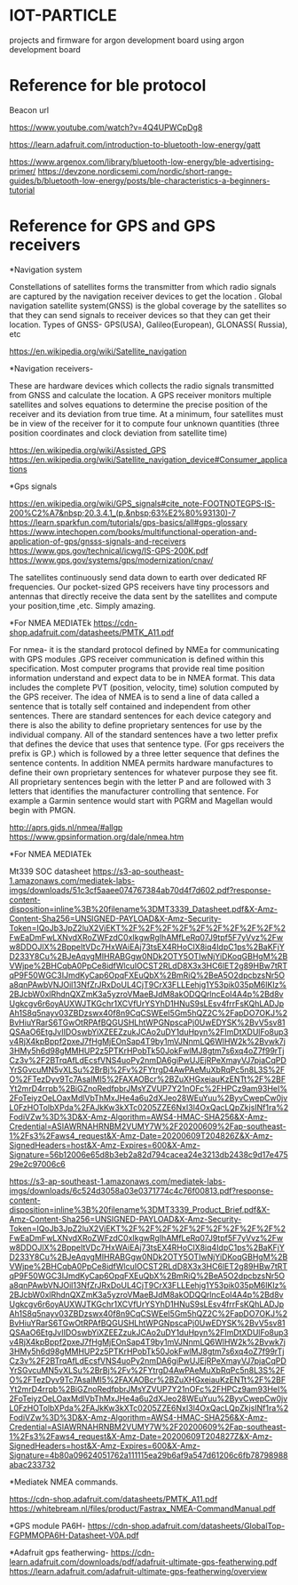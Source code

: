 # IOT-PARTICLE
projects and firmware for argon development board using argon development board


# Reference for ble protocol
Beacon url

https://www.youtube.com/watch?v=4Q4UPWCpDg8

https://learn.adafruit.com/introduction-to-bluetooth-low-energy/gatt

https://www.argenox.com/library/bluetooth-low-energy/ble-advertising-primer/
https://devzone.nordicsemi.com/nordic/short-range-guides/b/bluetooth-low-energy/posts/ble-characteristics-a-beginners-tutorial



# Reference for GPS and GPS receivers

*Navigation system

Constellations of satellites  forms the transmitter from which radio signals are captured by the navigation receiver  devices to get the location .
Global navigation satellite system(GNSS) is the global coverage by the satellites so that they can send signals to receiver devices so that they can get their location.
Types of GNSS- GPS(USA), Galileo(European), GLONASS( Russia), etc

https://en.wikipedia.org/wiki/Satellite_navigation


*Navigation receivers-

These are hardware devices which collects the radio signals transmitted from GNSS and calculate the location.
A GPS receiver monitors multiple satellites and solves equations to determine the precise position of the receiver and its deviation from true time. At a minimum, four satellites must be in view of the receiver for it to compute four unknown quantities (three position coordinates and clock deviation from satellite time)


https://en.wikipedia.org/wiki/Assisted_GPS
https://en.wikipedia.org/wiki/Satellite_navigation_device#Consumer_applications


*Gps signals 

https://en.wikipedia.org/wiki/GPS_signals#cite_note-FOOTNOTEGPS-IS-200%C2%A7&nbsp;20.3.4.1_(p.&nbsp;63%E2%80%93130)-7
https://learn.sparkfun.com/tutorials/gps-basics/all#gps-glossary
https://www.intechopen.com/books/multifunctional-operation-and-application-of-gps/gnsss-signals-and-receivers
https://www.gps.gov/technical/icwg/IS-GPS-200K.pdf
https://www.gps.gov/systems/gps/modernization/cnav/

The satellites continuously send data down to earth over dedicated RF frequencies. Our pocket-sized GPS receivers have tiny processors and antennas that directly receive the data sent by the satellites and compute your position,time ,etc. Simply amazing.


*For NMEA MEDIATEk
https://cdn-shop.adafruit.com/datasheets/PMTK_A11.pdf

For nmea- it is the standard protocol defined by NMEa for communicating with GPS modules .GPS receiver communication is defined within this specification. Most computer programs that provide real time position information understand and expect data to be in NMEA format. This data includes the complete PVT (position, velocity, time) solution computed by the GPS receiver. The idea of NMEA is to send a line of data called a sentence that is totally self contained and independent from other sentences. There are standard sentences for each device category and there is also the ability to define proprietary sentences for use by the individual company. All of the standard sentences have a two letter prefix that defines the device that uses that sentence type. (For gps receivers the prefix is GP.) which is followed by a three letter sequence that defines the sentence contents. In addition NMEA permits hardware manufactures to define their own proprietary sentences for whatever purpose they see fit. All proprietary sentences begin with the letter P and are followed with 3 letters that identifies the manufacturer controlling that sentence. For example a Garmin sentence would start with PGRM and Magellan would begin with PMGN.

http://aprs.gids.nl/nmea/#allgp
https://www.gpsinformation.org/dale/nmea.htm

*For NMEA MEDIATEk

Mt339 SOC datasheet
https://s3-ap-southeast-1.amazonaws.com/mediatek-labs-imgs/downloads/51c3cf5aaee074767384ab70d4f7d602.pdf?response-content-disposition=inline%3B%20filename%3DMT3339_Datasheet.pdf&X-Amz-Content-Sha256=UNSIGNED-PAYLOAD&X-Amz-Security-Token=IQoJb3JpZ2luX2VjEKT%2F%2F%2F%2F%2F%2F%2F%2F%2F%2FwEaDmFwLXNvdXRoZWFzdC0xIkgwRgIhAMfLeRq07J9tpf5F7yVvz%2Fww8DDOJlX%2BppeItVDc7HxWAiEAj73tsEX4RHoCIX8iq4IdpC1ps%2BaKFjYD233Y8Cu%2BJeAqvgMIHRABGgw0NDk2OTY5OTIwNjYiDKoqGBHgM%2BVWjpe%2BHCqbA0PpCe8idfWlcuIOCST2RLdD8X3x3HC6lET2g89HBw7tRTqP9F50WGC3IJmdKyCap6OpqFXEuQbX%2BmRiQ%2BeA5O2dpcbzsNr5Oa8qnPAwbVNJOil13NfZrJRxDoUL4CjT9CrX3FLLEehjg1Y53pik035pM6lKIz%2BJcbW0xlRhdnQXZmK3a5yzroVMaeBJdM8akODQQrlncEoI4A4p%2Bd8vUgkcgv6r6oyAUXWJTKGchr1XCVfUrYSYhD1HNuS9sLEsv4frrFsKQhLADJpAh1S8q5nayv03ZBDzswx40f8n9CqCSWEeI5Gm5hQZ2C%2FapDO7OKJ%2BvHiuYRarS6TGwOtRPAfBQGUSHLhtWPGNpscaPj0UwEDYSK%2BvV5sv81QSAaO6EtgJvIIDOswbYiXZEEZzukJCAo2uDY1duHpyn%2FImDtXDUlFo8up3v4RjX4kpBppf2pxeJ7fHgMjEOnSap4T9by1mVJNnmLQ6WlHW2k%2Bvwk7j3HMy5h6d98gMMHUP2z5PTKrHPobTk50JokFwlMJ8gtm7s6xq4oZ7f99rTjCz3v%2F2BTrqAfLdEcsfVNS4uoPy2nmDA6giPwUJEjRPeXmayVJ7pjaCqPDYrSGvcuMN5vXLSu%2BrBj%2Fv%2FYtrgD4AwPAeMuXbRqPc5n8L3S%2FO%2FTezDyv9Tc7AsaIMI5%2FAXAOBcr%2BZuXHGxeiauKzENTt%2F%2BFYt2mrD4rrpb%2BiGZnoRedfpbrJMsYZVUP7Y21nOFc%2FHPCz9am93HeI%2FoTeiyzOeLOaxMdlVbThMxJHe4a6u2dXJeo28WEuYuu%2ByvCwepCw0jvL0FzHOTolbXPda%2FAJkKw3kXTc0205ZZE6NxI3l4OxQacLQpZkjsINf1ra%2FodiVZw%3D%3D&X-Amz-Algorithm=AWS4-HMAC-SHA256&X-Amz-Credential=ASIAWRNAHRNBM2VUMY7W%2F20200609%2Fap-southeast-1%2Fs3%2Faws4_request&X-Amz-Date=20200609T204826Z&X-Amz-SignedHeaders=host&X-Amz-Expires=600&X-Amz-Signature=56b12006e65d8b3eb2a82d794cacea24e3213db2438c9d17e47529e2c97006c6


 
https://s3-ap-southeast-1.amazonaws.com/mediatek-labs-imgs/downloads/6c524d3058a03e0371774c4c76f00813.pdf?response-content-disposition=inline%3B%20filename%3DMT3339_Product_Brief.pdf&X-Amz-Content-Sha256=UNSIGNED-PAYLOAD&X-Amz-Security-Token=IQoJb3JpZ2luX2VjEKT%2F%2F%2F%2F%2F%2F%2F%2F%2F%2FwEaDmFwLXNvdXRoZWFzdC0xIkgwRgIhAMfLeRq07J9tpf5F7yVvz%2Fww8DDOJlX%2BppeItVDc7HxWAiEAj73tsEX4RHoCIX8iq4IdpC1ps%2BaKFjYD233Y8Cu%2BJeAqvgMIHRABGgw0NDk2OTY5OTIwNjYiDKoqGBHgM%2BVWjpe%2BHCqbA0PpCe8idfWlcuIOCST2RLdD8X3x3HC6lET2g89HBw7tRTqP9F50WGC3IJmdKyCap6OpqFXEuQbX%2BmRiQ%2BeA5O2dpcbzsNr5Oa8qnPAwbVNJOil13NfZrJRxDoUL4CjT9CrX3FLLEehjg1Y53pik035pM6lKIz%2BJcbW0xlRhdnQXZmK3a5yzroVMaeBJdM8akODQQrlncEoI4A4p%2Bd8vUgkcgv6r6oyAUXWJTKGchr1XCVfUrYSYhD1HNuS9sLEsv4frrFsKQhLADJpAh1S8q5nayv03ZBDzswx40f8n9CqCSWEeI5Gm5hQZ2C%2FapDO7OKJ%2BvHiuYRarS6TGwOtRPAfBQGUSHLhtWPGNpscaPj0UwEDYSK%2BvV5sv81QSAaO6EtgJvIIDOswbYiXZEEZzukJCAo2uDY1duHpyn%2FImDtXDUlFo8up3v4RjX4kpBppf2pxeJ7fHgMjEOnSap4T9by1mVJNnmLQ6WlHW2k%2Bvwk7j3HMy5h6d98gMMHUP2z5PTKrHPobTk50JokFwlMJ8gtm7s6xq4oZ7f99rTjCz3v%2F2BTrqAfLdEcsfVNS4uoPy2nmDA6giPwUJEjRPeXmayVJ7pjaCqPDYrSGvcuMN5vXLSu%2BrBj%2Fv%2FYtrgD4AwPAeMuXbRqPc5n8L3S%2FO%2FTezDyv9Tc7AsaIMI5%2FAXAOBcr%2BZuXHGxeiauKzENTt%2F%2BFYt2mrD4rrpb%2BiGZnoRedfpbrJMsYZVUP7Y21nOFc%2FHPCz9am93HeI%2FoTeiyzOeLOaxMdlVbThMxJHe4a6u2dXJeo28WEuYuu%2ByvCwepCw0jvL0FzHOTolbXPda%2FAJkKw3kXTc0205ZZE6NxI3l4OxQacLQpZkjsINf1ra%2FodiVZw%3D%3D&X-Amz-Algorithm=AWS4-HMAC-SHA256&X-Amz-Credential=ASIAWRNAHRNBM2VUMY7W%2F20200609%2Fap-southeast-1%2Fs3%2Faws4_request&X-Amz-Date=20200609T204827Z&X-Amz-SignedHeaders=host&X-Amz-Expires=600&X-Amz-Signature=4b80a09624051762a111115ea29b6af9a547d61206c6fb78798988abac233732



*Mediatek NMEA commands.

https://cdn-shop.adafruit.com/datasheets/PMTK_A11.pdf
https://whitebream.nl/files/product/Fastrax_NMEA-CommandManual.pdf


*GPS module PA6H-
https://cdn-shop.adafruit.com/datasheets/GlobalTop-FGPMMOPA6H-Datasheet-V0A.pdf

*Adafruit gps featherwing-
https://cdn-learn.adafruit.com/downloads/pdf/adafruit-ultimate-gps-featherwing.pdf
https://learn.adafruit.com/adafruit-ultimate-gps-featherwing/overview





